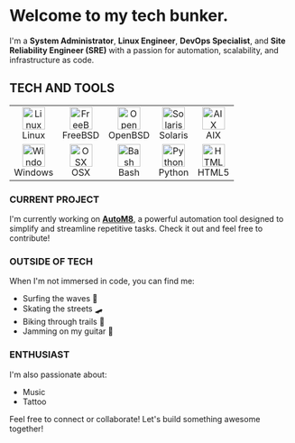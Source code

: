 # Welcome to my tech bunker.

I'm a **System Administrator**, **Linux Engineer**, **DevOps Specialist**, and **Site Reliability Engineer (SRE)** with a passion for automation, scalability, and infrastructure as code.

## TECH AND TOOLS

<table>
  <tr>
    <td align="center">
      <img src="https://cdn.jsdelivr.net/npm/simple-icons@v7/icons/linux.svg" alt="Linux" width="40" height="40" />
      <br>Linux
    </td>
    <td align="center">
      <img src="https://cdn.jsdelivr.net/npm/simple-icons@v7/icons/freebsd.svg" alt="FreeBSD" width="40" height="40" />
      <br>FreeBSD
    </td>
    <td align="center">
      <img src="https://cdn.jsdelivr.net/npm/simple-icons@v7/icons/openbsd.svg" alt="OpenBSD" width="40" height="40" />
      <br>OpenBSD
    </td>
    <td align="center">
      <img src="https://cdn.jsdelivr.net/npm/simple-icons@v7/icons/solaris.svg" alt="Solaris" width="40" height="40" />
      <br>Solaris
    </td>
    <td align="center">
      <img src="https://cdn.jsdelivr.net/npm/simple-icons@v7/icons/ibm.svg" alt="AIX" width="40" height="40" />
      <br>AIX
    </td>
  </tr>
  <tr>
    <td align="center">
      <img src="https://cdn.jsdelivr.net/npm/simple-icons@v7/icons/windows.svg" alt="Windows" width="40" height="40" />
      <br>Windows
    </td>
    <td align="center">
      <img src="https://cdn.jsdelivr.net/npm/simple-icons@v7/icons/apple.svg" alt="OSX" width="40" height="40" />
      <br>OSX
    </td>
    <td align="center">
      <img src="https://cdn.jsdelivr.net/npm/simple-icons@v7/icons/gnubash.svg" alt="Bash" width="40" height="40" />
      <br>Bash
    </td>
    <td align="center">
      <img src="https://cdn.jsdelivr.net/npm/simple-icons@v7/icons/python.svg" alt="Python" width="40" height="40" />
      <br>Python
    </td>
    <td align="center">
      <img src="https://cdn.jsdelivr.net/npm/simple-icons@v7/icons/html5.svg" alt="HTML5" width="40" height="40" />
      <br>HTML5
    </td>
  </tr>
  <!-- Continue adicionando as linhas e colunas conforme necessário -->
</table>


### CURRENT PROJECT

I'm currently working on [**AutoM8**](https://github.com/mdmjunior/AutoM8), a powerful automation tool designed to simplify and streamline repetitive tasks. Check it out and feel free to contribute!

### OUTSIDE OF TECH

When I'm not immersed in code, you can find me:
- Surfing the waves 🌊
- Skating the streets 🛹
- Biking through trails 🚴
- Jamming on my guitar 🎸

### ENTHUSIAST

I'm also passionate about:
- Music
- Tattoo

Feel free to connect or collaborate! Let's build something awesome together!
